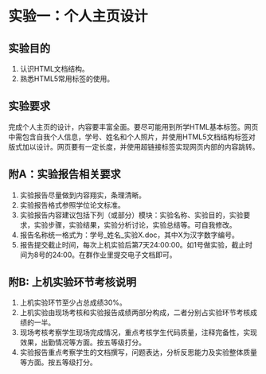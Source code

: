 # 实验一：个人主页设计

## 实验目的

1. 认识HTML文档结构。
2. 熟悉HTML5常用标签的使用。

## 实验要求

完成个人主页的设计，内容要丰富全面。要尽可能用到所学HTML基本标签。网页中需包含自我个人信息，学号、姓名和个人照片，并使用HTML5文档结构标签对版式加以设计。网页要有一定长度，并使用超链接标签实现网页内部的内容跳转。

## 附A：实验报告相关要求

1. 实验报告尽量做到内容翔实，条理清晰。
2. 实验报告格式参照学位论文标准。
3. 实验报告内容建议包括下列（或部分）模块：实验名称、实验目的，实验要求，实验步骤，实验结果，实验分析讨论，实验总结等。可自我修改。
4. 报告名称统一格式为：学号_姓名_实验X.doc，其中X为汉字数字编号。
5. 报告提交截止时间，每次上机实验后第7天24:00:00。如1号做实验，截止时间为8号的24:00。在群作业里提交电子文档即可。

## 附B: 上机实验环节考核说明

1. 上机实验环节至少占总成绩30%。
2. 上机实验由现场考核和实验报告成绩两部分构成，二者分别占实验环节考核成绩的一半。
3. 现场考核考察学生现场完成情况，重点考核学生代码质量，注释完备性，实现效果，出勤情况等方面。按五等级打分。
4. 实验报告重点考察学生的文档撰写，问题表达，分析反思能力及实验整体质量等方面。按五等级打分。
